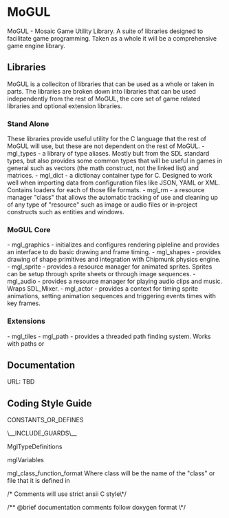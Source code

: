 # MoGUL
MoGUL - Mosaic Game Utility Library.  A suite of libraries designed to facilitate game programming.  Taken as a whole it will be a comprehensive game engine library.

<H2>Libraries</H2>
MoGUL is a colleciton of libraries that can be used as a whole or taken in parts.  The libraries are broken down into libraries that can be used independently from the rest of MoGUL, the core set of game related libraries and optional extension libraries.
<H3>Stand Alone</H3>
These libraries provide useful utility for the C language that the rest of MoGUL will use, but these are not dependent on the rest of MoGUL.
 - mgl_types - a library of type aliases.  Mostly bult from the SDL standard types, but also provides some common types that will be useful in games in general such as vectors (the math construct, not the linked list) and matrices.
 - mgl_dict - a dictionay container type for C. Designed to work well when importing data from configuration files like JSON, YAML or XML.  Contains loaders for each of those file formats.
 - mgl_rm - a resource manager "class" that allows the automatic tracking of use and cleaning up of any type of "resource" such as image or audio files or in-project constructs such as entities and windows.

<H3>MoGUL Core</H3>
 - mgl_graphics - initializes and configures rendering pipleline and provides an interface to do basic drawing and frame timing.
 - mgl_shapes - provides drawing of shape primitives and integration with Chipmunk physics engine.
 - mgl_sprite - provides a resource manager for animated sprites.  Sprites can be setup through sprite sheets or through image sequences.
 - mgl_audio - provides a resource manager for playing audio clips and music.  Wraps SDL_Mixer.
 - mgl_actor - provides a context for timing sprite animations, setting animation sequences and triggering events times with key frames.

<H3>Extensions</H3>
 - mgl_tiles
 - mgl_path - provides a threaded path finding system.  Works with paths or 

<H2>Documentation</H2>
URL: TBD

<H2>Coding Style Guide</H2><p>
CONSTANTS_OR_DEFINES<p>
\__INCLUDE_GUARDS\__<p>
MglTypeDefinitions<p>
mglVariables<p>
mgl_class_function_format  Where class will be the name of the "class" or file that it is defined in<p>
/* Comments will use strict ansii C style\*/<p>
/** @brief documentation comments follow doxygen format \*/<p>
